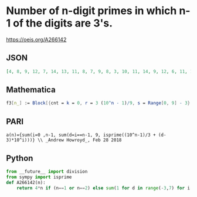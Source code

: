 # Number of n\-digit primes in which n\-1 of the digits are 3's\.
https://oeis.org/A266142
## JSON
```JSON
[4, 8, 9, 12, 7, 14, 13, 11, 8, 7, 9, 8, 3, 10, 11, 14, 9, 12, 6, 11, 11, 11, 9, 10, 9, 10, 22, 10, 10, 12, 7, 14, 14, 15, 7, 16, 11, 7, 14, 10, 13, 13, 8, 10, 11, 12, 6, 12, 10, 10, 10, 11, 5, 14, 8, 8, 5, 14, 6, 18, 13, 9, 13, 10, 4, 14, 12, 6, 11, 13, 12, 20, 11, 9, 13, 6, 12, 22, 13, 10, 10, 12, 5, 20, 11, 10, 11, 10, 11, 12, 11, 13, 12, 18, 7, 20, 15, 6, 8, 8, 8, 15, 12, 10, 14]
```
## Mathematica
```Mathematica
f3[n_] := Block[{cnt = k = 0, r = 3 (10^n - 1)/9, s = Range[0, 9] - 3}, While[k < n, cnt += Length@ Select[r + 10^k*s, PrimeQ@ # && IntegerLength@ # > k &]; k++]; cnt]; Array[f3, 105]
```
## PARI
```PARI
a(n)={sum(i=0 ,n-1, sum(d=i==n-1, 9, isprime((10^n-1)/3 + (d-3)*10^i)))} \\ _Andrew Howroyd_, Feb 28 2018
```
## Python
```Python
from __future__ import division
from sympy import isprime
def A266142(n):
    return 4*n if (n==1 or n==2) else sum(1 for d in range(-3,7) for i in range(n) if isprime((10**n-1)//3+d*10**i)) # _Chai Wah Wu_, Dec 27 2015
```
